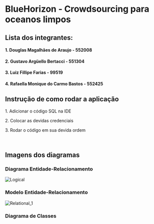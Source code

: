 # BlueHorizon - Crowdsourcing para oceanos limpos

## Lista dos integrantes:
#### 1. Douglas Magalhães de Araujo - 552008

#### 2. Gustavo Argüello Bertacci - 551304

#### 3. Luiz Fillipe Farias - 99519

#### 4. Rafaella Monique do Carmo Bastos - 552425

## Instrução de como rodar a aplicação
<p>1. Adicionar o código SQL na IDE</p>
<p>2. Colocar as devidas credenciais</p>
<p>3. Rodar o código em sua devida ordem</p><br>

## Imagens dos diagramas
### Diagrama Entidade-Relacionamento
![Logical](https://github.com/rafaellabastos/gs-bluehorizon-sql/assets/85761347/d4c391a4-cc72-4db7-a8d3-d3751da8e844)

### Modelo Entidade-Relacionamento
![Relational_1](https://github.com/rafaellabastos/gs-bluehorizon-sql/assets/85761347/fd2f4892-e060-4c9a-a529-a0acefb1e5c6)

### Diagrama de Classes
